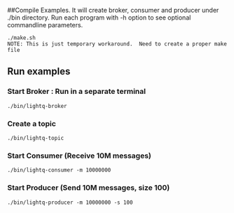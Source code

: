 ##Compile Examples. 
It will create broker, consumer and producer under ./bin directory. 
Run each program with -h option to see optional commandline parameters.

    ./make.sh
    NOTE: This is just temporary workaround.  Need to create a proper make file

## Run examples
   
### Start Broker :  Run in a separate terminal
    ./bin/lightq-broker
    
### Create a topic
    ./bin/lightq-topic
    
### Start Consumer (Receive 10M messages)
    ./bin/lightq-consumer -m 10000000
    
### Start Producer (Send 10M messages, size 100)
    ./bin/lightq-producer -m 10000000 -s 100
    
